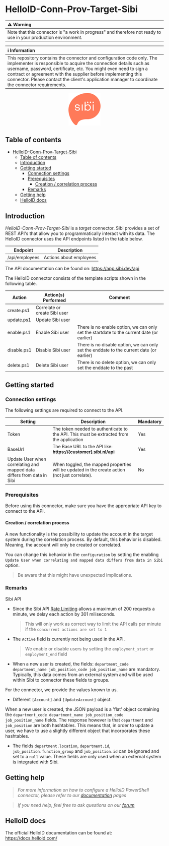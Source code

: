 
# HelloID-Conn-Prov-Target-Sibi

| :warning: Warning |
|:---------------------------|
| Note that this connector is "a work in progress" and therefore not ready to use in your production environment. |

| :information_source: Information |
|:---------------------------|
| This repository contains the connector and configuration code only. The implementer is responsible to acquire the connection details such as username, password, certificate, etc. You might even need to sign a contract or agreement with the supplier before implementing this connector. Please contact the client's application manager to coordinate the connector requirements. |

<p align="center">
  <img src="logo.png">
</p>

## Table of contents

- [HelloID-Conn-Prov-Target-Sibi](#helloid-conn-prov-target-sibi)
  - [Table of contents](#table-of-contents)
  - [Introduction](#introduction)
  - [Getting started](#getting-started)
    - [Connection settings](#connection-settings)
    - [Prerequisites](#prerequisites)
      - [Creation / correlation process](#creation--correlation-process)
    - [Remarks](#remarks)
  - [Getting help](#getting-help)
  - [HelloID docs](#helloid-docs)

## Introduction

_HelloID-Conn-Prov-Target-Sibi_ is a _target_ connector. Sibi provides a set of REST API's that allow you to programmatically interact with its data. The HelloID connector uses the API endpoints listed in the table below.

| Endpoint       | Description |
| ------------   | ----------- |
| /api/employees | Actions about employees |

The API documentation can be found on: https://app.sibi.dev/api

The HelloID connector consists of the template scripts shown in the following table.

| Action                          | Action(s) Performed                           | Comment   | 
| ------------------------------- | --------------------------------------------- | --------- |
| create.ps1                      | Correlate or create Sibi user                |           |
| update.ps1                      | Update Sibi user                             |           |
| enable.ps1                      | Enable Sibi user                             | There is no enable option, we can only set the startdate to the current date (or earlier)           |
| disable.ps1                     | Disable Sibi user                            | There is no disable option, we can only set the enddate to the current date (or earlier)          |
| delete.ps1                      | Delete Sibi user                             | There is no delete option, we can only set the enddate to the past |

## Getting started

### Connection settings

The following settings are required to connect to the API.

| Setting      | Description | Mandatory   |
| ------------ | ----------- | ----------- |
| Token     | The token needed to authenticate to the API. This must be extracted from the application | Yes |
| BaseUrl      | The Base URL to the API like: __https://{customer}.sibi.nl/api__ | Yes |
| Update User when correlating and mapped data differs from data in Sibi  | When toggled, the mapped properties will be updated in the create action (not just correlate). | No         |

### Prerequisites

Before using this connector, make sure you have the appropriate API key to connect to the API.

#### Creation / correlation process

A new functionality is the possibility to update the account in the target system during the correlation process. By default, this behavior is disabled. Meaning, the account will only be created or correlated.

You can change this behavior in the `configuration` by setting the enabling `Update User when correlating and mapped data differs from data in Sibi` option.

> Be aware that this might have unexpected implications.

### Remarks
Sibi API 
- Since the Sibi API [Rate Limiting](https://app.sibi.dev/api#:~:text=valid%20Authorization%20header.-,Rate%20Limiting,-With%20an%20API) allows a maximum of 200 requests a minute, we delay each action by 301 miliseconds.
  > This will only work as correct way to limit the API calls per minute if the `concurrent actions are set to 1`

- The `Active` field is currently not being used in the API.
  > We enable or disable users by setting the `employment_start` or `employment_end` field

- When a new user is created, the fields: `department_code department_name job_position_code job_position_name` are mandatory. 
Typically, this data comes from an external system and will be used within Sibi to connector these fields to groups. 

For the connector, we provide the values known to us. 

- Different `[Account]` and `[UpdateAccount]` object.

When a new user is created, the JSON payload is a 'flat' object containing the `department_code department_name job_position_code job_position_name` fields.
The response however is that `department` and `job_position` are both hashtables. This means that, in order to update a user, we have to use a slightly different object that incorporates these hashtables.

- The fields `department.location`, `department.id`, `job_position.function_group` and `job_position.id` can be ignored and set to a `null` value. 
These fields are only used when an external system is integrated with Sibi. 

## Getting help

> _For more information on how to configure a HelloID PowerShell connector, please refer to our [documentation](https://docs.helloid.com/hc/en-us/articles/360012558020-Configure-a-custom-PowerShell-target-system) pages_

> _If you need help, feel free to ask questions on our [forum](https://forum.helloid.com)_

## HelloID docs

The official HelloID documentation can be found at: https://docs.helloid.com/